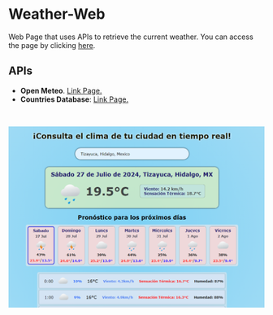 # Weather-Web
 Web Page that uses APIs to retrieve the current weather. You can access the page by clicking <a href="https://weather-app-free1.netlify.app/">here</a>. 

## APIs
- **Open Meteo**. <a href="https://open-meteo.com/">Link Page.</a>
- **Countries Database**: <a href="https://open-meteo.com/](https://github.com/dr5hn/countries-states-cities-database">Link Page.</a> 

<br>

![Screenshot](https://raw.githubusercontent.com/ChristopherRDZ/Weather-Web/main/Screenshot.png)


